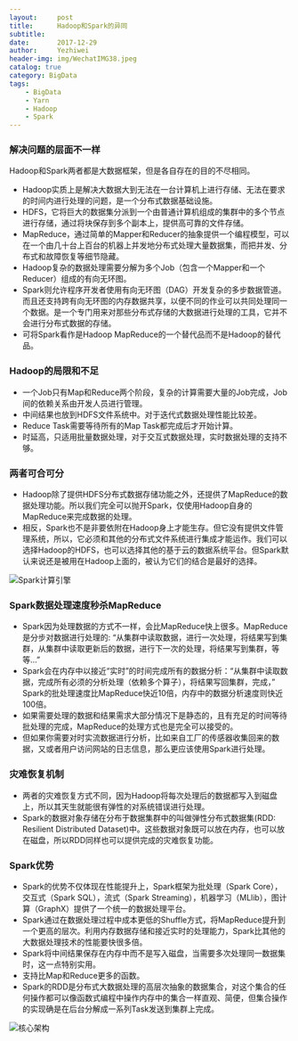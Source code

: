 ```yaml
---
layout:     post
title:      Hadoop和Spark的异同
subtitle:   
date:       2017-12-29
author:     Yezhiwei
header-img: img/WechatIMG38.jpeg
catalog: true
category: BigData
tags:
    - BigData
    - Yarn
    - Hadoop
    - Spark
---
```


### 解决问题的层面不一样

Hadoop和Spark两者都是大数据框架，但是各自存在的目的不尽相同。

* Hadoop实质上是解决大数据大到无法在一台计算机上进行存储、无法在要求的时间内进行处理的问题，是一个分布式数据基础设施。
* HDFS，它将巨大的数据集分派到一个由普通计算机组成的集群中的多个节点进行存储，通过将块保存到多个副本上，提供高可靠的文件存储。
* MapReduce，通过简单的Mapper和Reducer的抽象提供一个编程模型，可以在一个由几十台上百台的机器上并发地分布式处理大量数据集，而把并发、分布式和故障恢复等细节隐藏。
* Hadoop复杂的数据处理需要分解为多个Job（包含一个Mapper和一个Reducer）组成的有向无环图。
* Spark则允许程序开发者使用有向无环图（DAG）开发复杂的多步数据管道。而且还支持跨有向无环图的内存数据共享，以便不同的作业可以共同处理同一个数据。是一个专门用来对那些分布式存储的大数据进行处理的工具，它并不会进行分布式数据的存储。
* 可将Spark看作是Hadoop MapReduce的一个替代品而不是Hadoop的替代品。

### Hadoop的局限和不足

* 一个Job只有Map和Reduce两个阶段，复杂的计算需要大量的Job完成，Job间的依赖关系由开发人员进行管理。
* 中间结果也放到HDFS文件系统中。对于迭代式数据处理性能比较差。
* Reduce Task需要等待所有的Map Task都完成后才开始计算。
* 时延高，只适用批量数据处理，对于交互式数据处理，实时数据处理的支持不够。


### 两者可合可分

* Hadoop除了提供HDFS分布式数据存储功能之外，还提供了MapReduce的数据处理功能。所以我们完全可以抛开Spark，仅使用Hadoop自身的MapReduce来完成数据的处理。
* 相反，Spark也不是非要依附在Hadoop身上才能生存。但它没有提供文件管理系统，所以，它必须和其他的分布式文件系统进行集成才能运作。我们可以选择Hadoop的HDFS，也可以选择其他的基于云的数据系统平台。但Spark默认来说还是被用在Hadoop上面的，被认为它们的结合是最好的选择。

![Spark计算引擎](https://ws4.sinaimg.cn/large/006tKfTcly1fmxtrmh67gj30fg0b4wgg.jpg)

### Spark数据处理速度秒杀MapReduce

* Spark因为处理数据的方式不一样，会比MapReduce快上很多。MapReduce是分步对数据进行处理的: “从集群中读取数据，进行一次处理，将结果写到集群，从集群中读取更新后的数据，进行下一次的处理，将结果写到集群，等等…”
* Spark会在内存中以接近“实时”的时间完成所有的数据分析：“从集群中读取数据，完成所有必须的分析处理（依赖多个算子），将结果写回集群，完成，” Spark的批处理速度比MapReduce快近10倍，内存中的数据分析速度则快近100倍。
* 如果需要处理的数据和结果需求大部分情况下是静态的，且有充足的时间等待批处理的完成，MapReduce的处理方式也是完全可以接受的。
* 但如果你需要对时实流数据进行分析，比如来自工厂的传感器收集回来的数据，又或者用户访问网站的日志信息，那么更应该使用Spark进行处理。

### 灾难恢复机制

* 两者的灾难恢复方式不同，因为Hadoop将每次处理后的数据都写入到磁盘上，所以其天生就能很有弹性的对系统错误进行处理。
* Spark的数据对象存储在分布于数据集群中的叫做弹性分布式数据集(RDD: Resilient Distributed Dataset)中。这些数据对象既可以放在内存，也可以放在磁盘，所以RDD同样也可以提供完成的灾难恢复功能。

### Spark优势

* Spark的优势不仅体现在性能提升上，Spark框架为批处理（Spark Core），交互式（Spark SQL），流式（Spark Streaming），机器学习（MLlib），图计算（GraphX）提供了一个统一的数据处理平台。
* Spark通过在数据处理过程中成本更低的Shuffle方式，将MapReduce提升到一个更高的层次。利用内存数据存储和接近实时的处理能力，Spark比其他的大数据处理技术的性能要快很多倍。
* Spark将中间结果保存在内存中而不是写入磁盘，当需要多次处理同一数据集时，这一点特别实用。
* 支持比Map和Reduce更多的函数。
* Spark的RDD是分布式大数据处理的高层次抽象的数据集合，对这个集合的任何操作都可以像函数式编程中操作内存中的集合一样直观、简便，但集合操作的实现确是在后台分解成一系列Task发送到集群上完成。

![核心架构](https://ws4.sinaimg.cn/large/006tKfTcly1fmxtrnn85qj30go07l749.jpg) 






